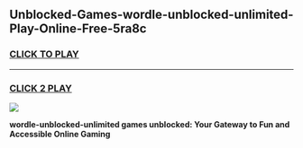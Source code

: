 
## Unblocked-Games-wordle-unblocked-unlimited-Play-Online-Free-5ra8c
<h3>
<a href="https://premium76.site?title=wordle-unblocked-unlimited&ref=26A">CLICK TO PLAY</a></h3>
<hr>

<h3>
<a href="https://premium76.site?title=wordle-unblocked-unlimited&ref=26A">CLICK 2 PLAY</a>
  
</h3>

<a href="https://premium76.site?title=wordle-unblocked-unlimited&ref=26A"><img src="https://clearcache.store/games.png"></a>


**wordle-unblocked-unlimited games unblocked: Your Gateway to Fun and Accessible Online Gaming**
